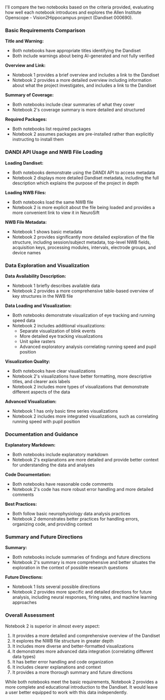 I'll compare the two notebooks based on the criteria provided, evaluating how well each notebook introduces and explores the Allen Institute Openscope - Vision2Hippocampus project (Dandiset 000690).

### Basic Requirements Comparison

**Title and Warning:**
- Both notebooks have appropriate titles identifying the Dandiset
- Both include warnings about being AI-generated and not fully verified

**Overview and Link:**
- Notebook 1 provides a brief overview and includes a link to the Dandiset
- Notebook 2 provides a more detailed overview including information about what the project investigates, and includes a link to the Dandiset

**Summary of Coverage:**
- Both notebooks include clear summaries of what they cover
- Notebook 2's coverage summary is more detailed and structured

**Required Packages:**
- Both notebooks list required packages
- Notebook 2 assumes packages are pre-installed rather than explicitly instructing to install them

### DANDI API Usage and NWB File Loading

**Loading Dandiset:**
- Both notebooks demonstrate using the DANDI API to access metadata
- Notebook 2 displays more detailed Dandiset metadata, including the full description which explains the purpose of the project in depth

**Loading NWB Files:**
- Both notebooks load the same NWB file
- Notebook 2 is more explicit about the file being loaded and provides a more convenient link to view it in NeuroSift

**NWB File Metadata:**
- Notebook 1 shows basic metadata
- Notebook 2 provides significantly more detailed exploration of the file structure, including session/subject metadata, top-level NWB fields, acquisition keys, processing modules, intervals, electrode groups, and device names

### Data Exploration and Visualization

**Data Availability Description:**
- Notebook 1 briefly describes available data
- Notebook 2 provides a more comprehensive table-based overview of key structures in the NWB file

**Data Loading and Visualization:**
- Both notebooks demonstrate visualization of eye tracking and running speed data
- Notebook 2 includes additional visualizations:
  - Separate visualization of blink events
  - More detailed eye tracking visualizations
  - Unit spike rasters
  - Advanced exploratory analysis correlating running speed and pupil position

**Visualization Quality:**
- Both notebooks have clear visualizations
- Notebook 2's visualizations have better formatting, more descriptive titles, and clearer axis labels
- Notebook 2 includes more types of visualizations that demonstrate different aspects of the data

**Advanced Visualization:**
- Notebook 1 has only basic time series visualizations
- Notebook 2 includes more integrated visualizations, such as correlating running speed with pupil position

### Documentation and Guidance

**Explanatory Markdown:**
- Both notebooks include explanatory markdown
- Notebook 2's explanations are more detailed and provide better context for understanding the data and analyses

**Code Documentation:**
- Both notebooks have reasonable code comments
- Notebook 2's code has more robust error handling and more detailed comments

**Best Practices:**
- Both follow basic neurophysiology data analysis practices
- Notebook 2 demonstrates better practices for handling errors, organizing code, and providing context

### Summary and Future Directions

**Summary:**
- Both notebooks include summaries of findings and future directions
- Notebook 2's summary is more comprehensive and better situates the exploration in the context of possible research questions

**Future Directions:**
- Notebook 1 lists several possible directions
- Notebook 2 provides more specific and detailed directions for future analysis, including neural responses, firing rates, and machine learning approaches

### Overall Assessment

Notebook 2 is superior in almost every aspect:
1. It provides a more detailed and comprehensive overview of the Dandiset
2. It explores the NWB file structure in greater depth
3. It includes more diverse and better-formatted visualizations
4. It demonstrates more advanced data integration (correlating different data types)
5. It has better error handling and code organization
6. It includes clearer explanations and context
7. It provides a more thorough summary and future directions

While both notebooks meet the basic requirements, Notebook 2 provides a more complete and educational introduction to the Dandiset. It would leave a user better equipped to work with this data independently.